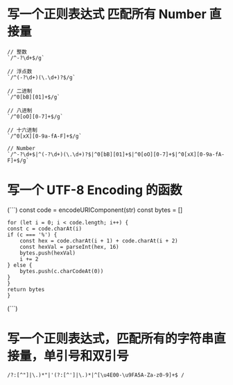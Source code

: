 






# 写一个正则表达式 匹配所有 Number 直接量

    // 整数
    `/^-?\d+$/g`

    // 浮点数
    `/^(-?\d+)(\.\d+)?$/g`

    // 二进制
    `/^0[bB][01]+$/g`

    // 八进制
    `/^0[oO][0-7]+$/g`

    // 十六进制
    `/^0[xX][0-9a-fA-F]+$/g`

    // Number
    `/^-?\d+$|^(-?\d+)(\.\d+)?$|^0[bB][01]+$|^0[oO][0-7]+$|^0[xX][0-9a-fA-F]+$/g`




# 写一个 UTF-8 Encoding 的函数
(```)
    const code = encodeURIComponent(str)
    const bytes = []

    for (let i = 0; i < code.length; i++) {
    const c = code.charAt(i)
    if (c === '%') {
        const hex = code.charAt(i + 1) + code.charAt(i + 2)
        const hexVal = parseInt(hex, 16)
        bytes.push(hexVal)
        i += 2
    } else {
        bytes.push(c.charCodeAt(0))
    }
    }
    return bytes
    }
(```)




# 写一个正则表达式，匹配所有的字符串直接量，单引号和双引号

`/?:[^"]|\.)*"|'(?:[^']|\.)*|^[\u4E00-\u9FA5A-Za-z0-9]+$ /`



